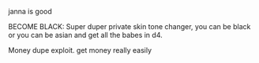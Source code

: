janna is good

BECOME BLACK: Super duper private skin tone changer, you can be black or you can be asian and get all the babes in d4.

Money dupe exploit. get money really easily

